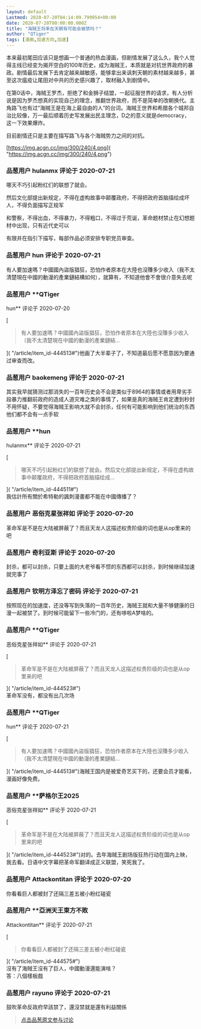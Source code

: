 ```yaml
---
layout: default
Lastmod: 2020-07-20T04:14:09.799954+00:00
date: 2020-07-20T00:00:00.000Z
title: "海贼王将来在天朝有可能会被禁吗？"
author: "QTiger"
tags: [漫画,加速方向,加速]
---
```


本来最初尾田应该只是想画一个普通的热血漫画，但剧情发展了这么久，我个人觉得主线已经变为揭开空白的100年历史，成为海贼王，本质就是对抗世界政府的暴政。剧情最后发展下去肯定越来越敏感，能够拿出来讽刺天朝的素材越来越多，甚至这次瘟疫让尾田对中共的历史感兴趣了，取材融入到剧情中。  
  
在第0话中，海贼王罗杰，拒绝了和金狮子结盟，一起征服世界的请求，有人分析说是因为罗杰想真的实现自己的理念，推翻世界政府，而不是简单的改朝换代。主角路飞也有过“海贼王是在海上最自由的人”的台词。海贼王世界和希腊各个城邦自治比较像，万一最后顺着历史写发展出民主理念，D之的意义就是democracy，这一下效果爆炸。  
  
目前剧情还只是主要在描写路飞与各个海贼势力之间的对抗。  
  
[https://img.acgn.cc/img/300/240/4.png]( "https://img.acgn.cc/img/300/240/4.png")

            
### 品葱用户 **hulanmx** 评论于 2020-07-21
        
哪天不巧引起粉红们的联想了就会。  
  
然后文化部提出新规定，不得在虚构故事中颠覆政府，不得把政府首脑描绘成坏人，不得负面描写正规军  
  
和警察，不得出血，不得暴力，不得粗口，不得过于荒诞，革命题材禁止在幻想题材中出现，只有近代史可以  
  
有限并在指引下描写，每部作品必须安排专职党员审查。
        


            
### 品葱用户 **hun** 评论于 2020-07-21
        
有人要加速嗎？中國國內盜版猖狂，恐怕作者原本在大陸也沒賺多少收入（我不太清楚現在中國的動漫的產業鏈結構如何），就算有，不知道他會不會很介意失去呢
        


            
### 品葱用户 **QTiger 
hun** 评论于 2020-07-20
        
[

> 有人要加速嗎？中國國內盜版猖狂，恐怕作者原本在大陸也沒賺多少收入（我不太清楚現在中國的動漫的產業鏈結...

]( "/article/item_id-444513#")他画了大半辈子了，不知道最后愿不愿意因为要通过审查而改。
        


            
### 品葱用户 **baokemeng** 评论于 2020-07-21
        
其实我早就猜测过那消失的一百年历史会不会是类似于8964的事情或者用卑劣手段暴力推翻前政府的造成人道灾难之类的事情了，如果是真的海贼王肯定遭到秒封不用怀疑，不要觉得海贼王影响大就不会封杀，任何有可能影响到他们统治的东西他们都不会有一点手软
        


            
### 品葱用户 **hun 
hulanmx** 评论于 2020-07-21
        
[

> 哪天不巧引起粉红们的联想了就会。然后文化部提出新规定，不得在虚构故事中颠覆政府，不得把政府首脑描绘成...

]( "/article/item_id-444511#")  
我估計所有關於希特勒的諷刺漫畫都不能在中國傳播了？
        


            
### 品葱用户 **恶俗克星张祥如** 评论于 2020-07-20
        
革命军是不是在大陆被屏蔽了？而且天龙人这描述权贵阶级的词也是从op里来的吧
        


            
### 品葱用户 **奇利亚斯** 评论于 2020-07-20
        
封杀，都可以封杀，只要上面的大老爷看不惯的东西都可以封杀，到时候继续加速就完事了
        


            
### 品葱用户 **钦明方泽忘了密码** 评论于 2020-07-21
        
按照现在的加速度，还没等写到失落的一百年历史，海贼王就和大量不够健康的日漫一起被禁了。到时候可能留下一些冷门的，还有哆啦A梦啥的。
        


            
### 品葱用户 **QTiger 
恶俗克星张祥如** 评论于 2020-07-21
        
[

> 革命军是不是在大陆被屏蔽了？而且天龙人这描述权贵阶级的词也是从op里来的吧

]( "/article/item_id-444523#")  
革命军没有，都没有出几次场
        


            
### 品葱用户 **QTiger 
hun** 评论于 2020-07-21
        
[

> 有人要加速嗎？中國國內盜版猖狂，恐怕作者原本在大陸也沒賺多少收入（我不太清楚現在中國的動漫的產業鏈結...

]( "/article/item_id-444513#")海贼王国内是被爱奇艺买下的，还要会员才能看，漫画好像免费。
        


            
### 品葱用户 **萨格尔王2025 
恶俗克星张祥如** 评论于 2020-07-21
        
[

> 革命军是不是在大陆被屏蔽了？而且天龙人这描述权贵阶级的词也是从op里来的吧

]( "/article/item_id-444523#")对的。去年海贼王剧场版狂热行动在国内上映，我去看。日语中文字幕把革命军翻译成正义联盟，笑死我了。
        


            
### 品葱用户 **Attackontitan** 评论于 2020-07-20
        
你看看巨人都被封了还隔三差五被小粉红碰瓷
        


            
### 品葱用户 **亞洲天王東方不敗 
Attackontitan** 评论于 2020-07-21
        
[

> 你看看巨人都被封了还隔三差五被小粉红碰瓷

]( "/article/item_id-444575#")  
沒有了海賊王沒有了巨人，中國動漫還能演啥？  
答：八個樣板戲
        


            
### 品葱用户 **rayuno** 评论于 2020-07-21
        
鼓吹革命反政府早該禁了，還沒禁就是還有利益關係
        






> [点击品葱原文参与讨论](https://pincong.rocks/article/21827)

